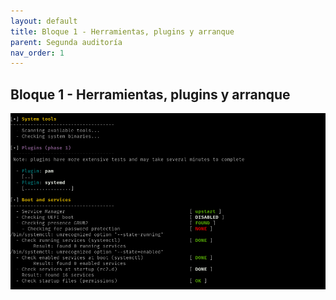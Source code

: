 ```yaml
---
layout: default
title: Bloque 1 - Herramientas, plugins y arranque
parent: Segunda auditoría
nav_order: 1
---
```


## Bloque 1 - Herramientas, plugins y arranque

<img src="https://raw.githubusercontent.com/crivmar/crivmar-lynis.github.io/main/assets/images/53.png"/>